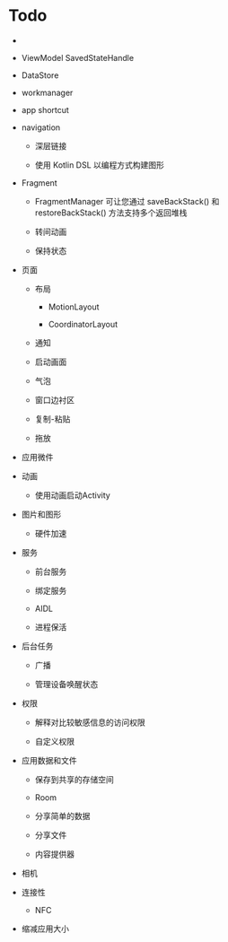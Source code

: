 # Todo

+ 

+ ViewModel SavedStateHandle

+ DataStore

+ workmanager

+ app shortcut

+ navigation
  
  + 深层链接
  
  + 使用 Kotlin DSL 以编程方式构建图形

+ Fragment
  
  + FragmentManager 可让您通过 saveBackStack() 和 restoreBackStack() 方法支持多个返回堆栈
  
  + 转间动画
  
  + 保持状态

+ 页面
  
  + 布局
    
    + MotionLayout
    
    + CoordinatorLayout
  
  + 通知
  
  + 启动画面
  
  + 气泡
  
  + 窗口边衬区
  
  + 复制-粘贴
  
  + 拖放

+ 应用微件

+ 动画
  
  + 使用动画启动Activity

+ 图片和图形
  
  + 硬件加速

+ 服务
  
  + 前台服务
  
  + 绑定服务
  
  + AIDL
  
  + 进程保活

+ 后台任务
  
  + 广播
  
  + 管理设备唤醒状态

+ 权限
  
  + 解释对比较敏感信息的访问权限
  
  + 自定义权限

+ 应用数据和文件
  
  + 保存到共享的存储空间
  
  + Room
  
  + 分享简单的数据
  
  + 分享文件
  
  + 内容提供器

+ 相机

+ 连接性
  
  + NFC

+ 缩减应用大小
